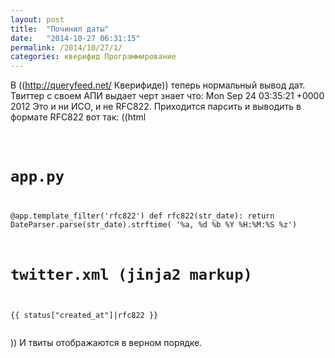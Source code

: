 ```yaml
---
layout: post
title:  "Починил даты"
date:   "2014-10-27 06:31:15"
permalink: /2014/10/27/1/
categories: кверифид Программирование
---
```

В ((http://queryfeed.net/ Кверифиде)) теперь нормальный вывод дат. Твиттер с своем АПИ выдает черт знает что:
Mon Sep 24 03:35:21 +0000 2012
Это и ни ИСО, и не RFC822. Приходится парсить и выводить в формате RFC822 вот так:
((html <pre><code>
# app.py
@app.template_filter('rfc822')
def rfc822(str_date):
    return DateParser.parse(str_date).strftime(
        '%a, %d %b %Y %H:%M:%S %z')

# twitter.xml (jinja2 markup)
<pubDate>{{ status["created_at"]|rfc822 }}</pubDate>
</code></pre>))
И твиты отображаются в верном порядке.


